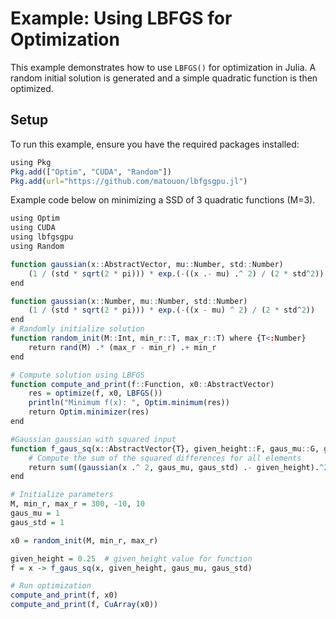 # Example: Using LBFGS for Optimization

This example demonstrates how to use `LBFGS()` for optimization in Julia. A random initial solution is generated and a simple quadratic function is then optimized. 

## Setup

To run this example, ensure you have the required packages installed:

```r
using Pkg
Pkg.add(["Optim", "CUDA", "Random"])
Pkg.add(url="https://github.com/matouon/lbfgsgpu.jl")

```

Example code below on minimizing a SSD of 3 quadratic functions (M=3).
```r
using Optim
using CUDA
using lbfgsgpu
using Random

function gaussian(x::AbstractVector, mu::Number, std::Number)
    (1 / (std * sqrt(2 * pi))) * exp.(-((x .- mu) .^ 2) / (2 * std^2))
end

function gaussian(x::Number, mu::Number, std::Number)
    (1 / (std * sqrt(2 * pi))) * exp.(-((x - mu) ^ 2) / (2 * std^2))
end
# Randomly initialize solution
function random_init(M::Int, min_r::T, max_r::T) where {T<:Number}
    return rand(M) .* (max_r - min_r) .+ min_r
end

# Compute solution using LBFGS
function compute_and_print(f::Function, x0::AbstractVector)
    res = optimize(f, x0, LBFGS())
    println("Minimum f(x): ", Optim.minimum(res))
    return Optim.minimizer(res)
end

#Gaussian gaussian with squared input
function f_gaus_sq(x::AbstractVector{T}, given_height::F, gaus_mu::G, gaus_std::H) where {T<:Number,F<:Number,G<:Number,H<:Number}
    # Compute the sum of the squared differences for all elements
    return sum((gaussian(x .^ 2, gaus_mu, gaus_std) .- given_height).^2)
end

# Initialize parameters
M, min_r, max_r = 300, -10, 10
gaus_mu = 1
gaus_std = 1

x0 = random_init(M, min_r, max_r)

given_height = 0.25  # given_height value for function
f = x -> f_gaus_sq(x, given_height, gaus_mu, gaus_std)

# Run optimization
compute_and_print(f, x0)
compute_and_print(f, CuArray(x0))
```